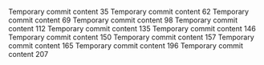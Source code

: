 Temporary commit content 35
Temporary commit content 62
Temporary commit content 69
Temporary commit content 98
Temporary commit content 112
Temporary commit content 135
Temporary commit content 146
Temporary commit content 150
Temporary commit content 157
Temporary commit content 165
Temporary commit content 196
Temporary commit content 207
